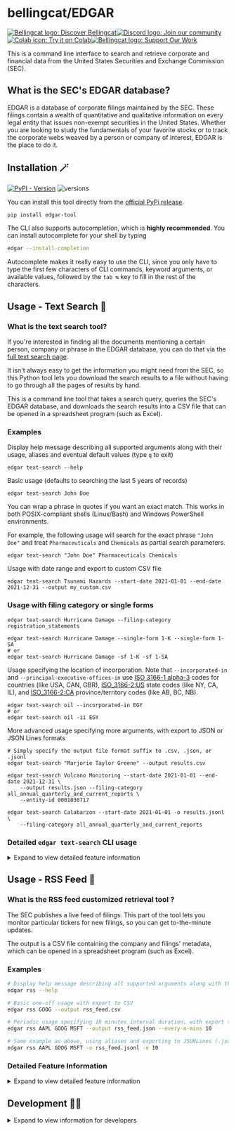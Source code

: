 # bellingcat/EDGAR

<a href="https://www.bellingcat.com"><img alt="Bellingcat logo: Discover Bellingcat" src="https://img.shields.io/badge/Discover%20Bellingcat-%20?style=for-the-badge&logo=data%3Aimage%2Fpng%3Bbase64%2CiVBORw0KGgoAAAANSUhEUgAAAA4AAAAYCAYAAADKx8xXAAABhGlDQ1BJQ0MgcHJvZmlsZQAAKJF9kT1Iw0AcxV9TS0UqDnZQEcxQneyiIo6likWwUNoKrTqYXPoFTRqSFBdHwbXg4Mdi1cHFWVcHV0EQ%2FABxdnBSdJES%2F5cUWsR4cNyPd%2Fced%2B8AoVllqtkTA1TNMtKJuJjLr4rBVwQwhhBEDEvM1JOZxSw8x9c9fHy9i%2FIs73N%2Fjn6lYDLAJxLHmG5YxBvEs5uWznmfOMzKkkJ8Tjxp0AWJH7kuu%2FzGueSwwDPDRjY9TxwmFktdLHcxKxsq8QxxRFE1yhdyLiuctzir1Tpr35O%2FMFTQVjJcpzmKBJaQRIo6klFHBVVYiNKqkWIiTftxD%2F%2BI40%2BRSyZXBYwcC6hBheT4wf%2Fgd7dmcXrKTQrFgcCLbX%2BMA8FdoNWw7e9j226dAP5n4Err%2BGtNYO6T9EZHixwBA9vAxXVHk%2FeAyx1g6EmXDMmR%2FDSFYhF4P6NvygODt0Dfmttbex%2BnD0CWulq%2BAQ4OgYkSZa97vLu3u7d%2Fz7T7%2BwHEU3LHAa%2FQ6gAAAAZiS0dEAAAAAAAA%2BUO7fwAAAAlwSFlzAAAuIwAALiMBeKU%2FdgAAAAd0SU1FB%2BgFHwwiMH4odB4AAAAZdEVYdENvbW1lbnQAQ3JlYXRlZCB3aXRoIEdJTVBXgQ4XAAAA50lEQVQ4y82SvWpCQRCFz25ERSJiCNqlUiS1b5AuEEiZIq1NOsGXCKms0wXSp9T6dskDiFikyiPc%2FrMZyf3FXSGQ0%2BzuzPl2ZoeVKgQ0gQ2wBVpVHlcDkjM5V%2FJ5nag6sJ%2FZX%2Bh%2FC7gEhqeAFKf7p1M9aB3b5oN1OomB7g1axUBPBr3GQHODHmOgqUF3MZAzKI2d4LWBV4H%2BMXDuJd1a7Cew1k7SwksaHC4LqNaw7aeX9GWHXkC1G1sTAS17Y3Kk2lnp4wNLiz0DrgLq8qt2MfmSSabAO%2FBBXp26dtrADPjOmN%2BAUdG7B3cE61l5hOZiAAAAAElFTkSuQmCC&logoColor=%23fff&color=%23000"></a><!--
--><a href="https://discord.gg/bellingcat"><img alt="Discord logo: Join our community" src="https://img.shields.io/badge/Join%20our%20community-%20?style=for-the-badge&logo=discord&logoColor=%23fff&color=%235865F2"></a><!--
--><a href="https://colab.research.google.com/github/bellingcat/EDGAR/blob/main/notebook/Bellingcat_EDGAR_Tool.ipynb"><img alt="Colab icon: Try it on Colab" src="https://img.shields.io/badge/Try%20it%20on%20Colab-%20?style=for-the-badge&logo=googlecolab&logoColor=fff&logoSize=auto&color=e8710a"><!--
--><a href="https://www.bellingcat.com/donate/"><img alt="Bellingcat logo: Support Our Work" src="https://img.shields.io/badge/Support%20Our%20Work-%20?style=for-the-badge&logo=data%3Aimage%2Fpng%3Bbase64%2CiVBORw0KGgoAAAANSUhEUgAAAA4AAAAYCAYAAADKx8xXAAABhGlDQ1BJQ0MgcHJvZmlsZQAAKJF9kT1Iw0AcxV9TS0UqDnZQEcxQneyiIo6likWwUNoKrTqYXPoFTRqSFBdHwbXg4Mdi1cHFWVcHV0EQ%2FABxdnBSdJES%2F5cUWsR4cNyPd%2Fced%2B8AoVllqtkTA1TNMtKJuJjLr4rBVwQwhhBEDEvM1JOZxSw8x9c9fHy9i%2FIs73N%2Fjn6lYDLAJxLHmG5YxBvEs5uWznmfOMzKkkJ8Tjxp0AWJH7kuu%2FzGueSwwDPDRjY9TxwmFktdLHcxKxsq8QxxRFE1yhdyLiuctzir1Tpr35O%2FMFTQVjJcpzmKBJaQRIo6klFHBVVYiNKqkWIiTftxD%2F%2BI40%2BRSyZXBYwcC6hBheT4wf%2Fgd7dmcXrKTQrFgcCLbX%2BMA8FdoNWw7e9j226dAP5n4Err%2BGtNYO6T9EZHixwBA9vAxXVHk%2FeAyx1g6EmXDMmR%2FDSFYhF4P6NvygODt0Dfmttbex%2BnD0CWulq%2BAQ4OgYkSZa97vLu3u7d%2Fz7T7%2BwHEU3LHAa%2FQ6gAAAAZiS0dEAAAAAAAA%2BUO7fwAAAAlwSFlzAAAuIwAALiMBeKU%2FdgAAAAd0SU1FB%2BgFHwwiMH4odB4AAAAZdEVYdENvbW1lbnQAQ3JlYXRlZCB3aXRoIEdJTVBXgQ4XAAAA50lEQVQ4y82SvWpCQRCFz25ERSJiCNqlUiS1b5AuEEiZIq1NOsGXCKms0wXSp9T6dskDiFikyiPc%2FrMZyf3FXSGQ0%2BzuzPl2ZoeVKgQ0gQ2wBVpVHlcDkjM5V%2FJ5nag6sJ%2FZX%2Bh%2FC7gEhqeAFKf7p1M9aB3b5oN1OomB7g1axUBPBr3GQHODHmOgqUF3MZAzKI2d4LWBV4H%2BMXDuJd1a7Cew1k7SwksaHC4LqNaw7aeX9GWHXkC1G1sTAS17Y3Kk2lnp4wNLiz0DrgLq8qt2MfmSSabAO%2FBBXp26dtrADPjOmN%2BAUdG7B3cE61l5hOZiAAAAAElFTkSuQmCC&logoColor=%23fff&color=%23000"></a>
</a>

This is a command line interface to search and retrieve corporate and financial data
from the United States Securities and Exchange Commission (SEC).

## What is the SEC's EDGAR database?

EDGAR is a database of corporate filings maintained by the SEC. These filings contain a
wealth of quantitative and qualitative information on every legal entity that issues
non-exempt securities in the United States. Whether you are looking to study the
fundamentals of your favorite stocks or to track the corporate webs weaved by a person
or company of interest, EDGAR is the place to do it.

## Installation 🪄

[![PyPI - Version](https://img.shields.io/pypi/v/edgar-tool)](https://pypi.org/project/edgar-tool/)
![versions](https://img.shields.io/pypi/pyversions/edgar-tool.svg)

You can install this tool directly from the
[official PyPi release](https://pypi.org/project/edgar-tool/).

```bash
pip install edgar-tool
```

The CLI also supports autocompletion, which is **highly recommended**. You can install
autocomplete for your shell by typing

```bash
edgar --install-completion
```

Autocomplete makes it really easy to use the CLI, since you only have to type the first
few characters of CLI commands, keyword arguments, or available values, followed by the
`tab ↹` key to fill in the rest of the characters.

## Usage - Text Search 🔎

### What is the text search tool?

If you're interested in finding all the documents mentioning a certain person, company
or phrase in the EDGAR database, you can do that via the
[full text search page](https://www.sec.gov/edgar/search/#).

It isn't always easy to get the information you might need from the SEC, so this Python
tool lets you download the search results to a file without having to go through all the
pages of results by hand.

This is a command line tool that takes a search query, queries the SEC's EDGAR database,
and downloads the search results into a CSV file that can be opened in a spreadsheet
program (such as Excel).

### Examples

Display help message describing all supported arguments along with their usage, aliases
and eventual default values (type `q` to exit)

```shell
edgar text-search --help
```

Basic usage (defaults to searching the last 5 years of records)

```shell
edgar text-search John Doe
```

You can wrap a phrase in quotes if you want an exact match. This works in both
POSIX-compliant shells (Linux/Bash) and Windows PowerShell environments.

For example, the following usage will search for the exact phrase `"John Doe"` and treat
`Pharmaceuticals` and `Chemicals` as partial search parameters.

```shell
edgar text-search "John Doe" Pharmaceuticals Chemicals
```

Usage with date range and export to custom CSV file

```shell
edgar text-search Tsunami Hazards --start-date 2021-01-01 --end-date 2021-12-31 --output my_custom.csv
```

### Usage with filing category or single forms

```shell
edgar text-search Hurricane Damage --filing-category registration_statements
```

```shell
edgar text-search Hurricane Damage --single-form 1-K --single-form 1-SA
# or
edgar text-search Hurricane Damage -sf 1-K -sf 1-SA
```

Usage specifying the location of incorporation. Note that `--incorporated-in` and
`--principal-executive-offices-in` use
[ISO 3166-1 alpha-3](https://en.wikipedia.org/wiki/ISO_3166-1_alpha-3) codes for
countries (like USA, CAN, GBR),
[ISO_3166-2:US](https://en.wikipedia.org/wiki/ISO_3166-2:US) state codes (like NY, CA,
IL), and [ISO_3166-2:CA](https://en.wikipedia.org/wiki/ISO_3166-2:CA) province/territory
codes (like AB, BC, NB).

```shell
edgar text-search oil --incorporated-in EGY
# or
edgar text-search oil -ii EGY
```

More advanced usage specifying more arguments, with export to JSON or JSON Lines formats

```shell
# Simply specify the output file format suffix to .csv, .json, or .jsonl
edgar text-search "Marjorie Taylor Greene" --output results.csv

edgar text-search Volcano Monitoring --start-date 2021-01-01 --end-date 2021-12-31 \
    --output results.json --filing-category all_annual_quarterly_and_current_reports \
    --entity-id 0001030717

edgar text-search Calabarzon --start-date 2021-01-01 -o results.jsonl \
    --filing-category all_annual_quarterly_and_current_reports
```

### Detailed `edgar text-search` CLI usage

<details>
<summary>Expand to view detailed feature information</summary>

**Usage**:

```console
$ edgar text-search [OPTIONS] TEXT...
```

**Arguments**:

- `TEXT...`: Search filings for a word or a list of words. A filing must contain all the
  words to return. To search for an exact phrase, use double quotes, like "fiduciary
  product". [required]

**Options**:

- `-o, --output TEXT`: Name of the output file to save results to. Accepts .csv, .json,
  and .jsonl extensions. [default: edgar_search_results_20250315_200420.csv]
- `--date-range [all|10y|5y|1y|30d]`: Date range of the search. Use 'all' to search all
  records since 2001. [default: 5y]
- `--start-date [%Y-%m-%d]`: Start date of the search in YYYY-MM-DD format (i.e.
  2024-07-28).
- `--end-date [%Y-%m-%d]`: End date of the search in YYYY-MM-DD format (i.e. 2024-07-28)
  [default: 2025-03-15]
- `--entity-id TEXT`: Company name, ticker, CIK number or individual's name.
- `--filing-category [all|custom|all_except_section_16|all_annual_quarterly_and_current_reports|all_section_16|beneficial_ownership_reports|exempt_offerings|registration_statements|filing_review_correspondence|sec_orders_and_notices|proxy_materials|tender_offers_and_going_private_tx|trust_indentures]`:
  Form group to search for. Use 'custom' or do not set if using `--single-form`/`-sf`.
- `-sf, --single-form [1-A POS|1-A-W|1-A|1-E AD|1-K|1-SA|1-U|1-Z-W|1-Z|1|10-12B|10-12G|10-D|10-K|10-KT|10-Q|10-QT|11-K|13F-HR|13F-NT|13FCONP|144|15-12B|15-12G|15-15D|15F-12B|15F-12G|15F-15D|18-12B|18-K|19B-4E|2-A|20-F|20FR12B|20FR12G|24F-2NT|25-NSE|25|253G1|253G2|253G4|3|305B2|4|40-17F1|40-17F2|40-17G|40-202A|40-203A|40-206A|40-24B2|40-33|40-6B|40-8B25|40-APP|40-F|40-OIP|40FR12B|424A|424B1|424B2|424B3|424B4|424B5|424B7|424B8|424H|425|485APOS|485BPOS|485BXT|486APOS|486BPOS|486BXT|487|497|497AD|497H2|497J|497K|497VPI|497VPU|5|6-K|6B NTC|6B ORDR|8-A12B|8-A12G|8-K|8-K12B|8-K12G3|8-M|8F-2 NTC|8F-2 ORDR|ABS-15G|ABS-EE|ADV-E|ADV-H-C|ADV-H-T|ADV-NR|ANNLRPT|APP NTC|APP ORDR|APP WD|APP WDG|ARS|ATS-N-C|ATS-N|ATS-N/UA|AW WD|AW|C-AR-W|C-AR|C-TR-W|C-TR|C-U-W|C-U|C-W|C|CB|CERT|CERTARCA|CERTBATS|CERTCBO|CERTNAS|CERTNYS|CERTPAC|CFPORTAL|CORRESP|CT ORDER|D|DEF 14A|DEF 14C|DEFA14A|DEFA14C|DEFC14A|DEFM14A|DEFM14C|DEFN14A|DEFR14A|DEFR14C|DEL AM|DFAN14A|DFRN14A|DOS|DOSLTR|DRS|DRSLTR|DSTRBRPT|EFFECT|F-1|F-10|F-10EF|F-10POS|F-1MEF|F-3|F-3ASR|F-3D|F-4|F-4MEF|F-6 POS|F-6|F-6EF|F-7 POS|F-7|F-8|F-80|F-80POS|F-9 POS|F-9|F-N|F-X|FOCUSN|FWP|G-FIN|IRANNOTICE|MA-A|MA-I|MA-W|MA|MSD|MSDW|N-1|N-14 8C|N-14|N-14MEF|N-18F1|N-1A|N-2 POSASR|N-2|N-23C-2|N-23C3A|N-23C3B|N-2ASR|N-2MEF|N-30B-2|N-30D|N-4|N-5|N-54A|N-54C|N-6|N-6F|N-8A|N-8B-2|N-8F NTC|N-8F ORDR|N-8F|N-CEN|N-CR|N-CSR|N-CSRS|N-MFP|N-MFP1|N-MFP2|N-PX|N-Q|N-VP|N-VPFS|NO ACT|NPORT-EX|NPORT-NP|NPORT-P|NRSRO-CE|NRSRO-UPD|NSAR-A|NSAR-AT|NSAR-B|NSAR-BT|NSAR-U|NT 10-D|NT 10-K|NT 10-Q|NT 11-K|NT 20-F|NT N-CEN|NT N-MFP|NT N-MFP1|NT N-MFP2|NT NPORT-P|NT-NCEN|NT-NCSR|NT-NSAR|NTN 10D|NTN 10K|NTN 10Q|OIP NTC|OIP ORDR|POS 8C|POS AM|POS AMI|POS EX|POS462B|POS462C|POSASR|PRE 14A|PRE 14C|PREC14A|PREM14A|PREM14C|PREN14A|PRER14A|PRER14C|PRRN14A|PX14A6G|PX14A6N|QRTLYRPT|QUALIF|REG-NR|REVOKED|RW WD|RW|S-1|S-11|S-11MEF|S-1MEF|S-20|S-3|S-3ASR|S-3D|S-3DPOS|S-3MEF|S-4 POS|S-4|S-4EF|S-4MEF|S-6|S-8 POS|S-8|S-B|SBSE-A|SBSE-BD|SBSE-C|SBSE-W|SBSE|SC 13D|SC 13E3|SC 13G|SC 14D9|SC 14F1|SC 14N|SC TO-C|SC TO-I|SC TO-T|SC14D1F|SC14D9C|SC14D9F|SD|SE|SEC ACTION|SEC STAFF ACTION|SEC STAFF LETTER|SF-3|SL|STOP ORDER|SUPPL|T-3|TA-1|TA-2|TA-W|TACO|UNDER|UPLOAD|X-17A-5]`:
  List of single forms to search for (e.g. `-sf 10-K -sf "PRE 14A"`)
- `-peoi, --principal-executive-offices-in [AL|AK|AZ|AR|CA|CO|CT|DE|DC|FL|GA|HI|ID|IL|IN|IA|KS|KY|LA|ME|MD|MA|MI|MN|MS|MO|MT|NE|NV|NH|NJ|NM|NY|NC|ND|OH|OK|OR|PA|RI|SC|SD|TN|TX|UT|VT|VA|WA|WV|WI|WY|AB|BC|CAN|MB|NB|NL|NS|ON|PE|QC|SK|YT|AFG|ALA|ALB|DZA|ASM|AND|AGO|AIA|ATA|ATG|ARG|ARM|ABW|AUS|AUT|AZE|BHS|BHR|BGD|BRB|BLR|BEL|BLZ|BEN|BMU|BTN|BOL|BIH|BWA|BVT|BRA|IOT|BRN|BGR|BFA|BDI|KHM|CMR|CPV|CYM|CAF|TCD|CHL|CHN|CXR|CCK|COL|COM|COG|COD|COK|CRI|CIV|HRV|CUB|CYP|CZE|DNK|DJI|DMA|DOM|ECU|EGY|SLV|GNQ|ERI|EST|ETH|FLK|FRO|FJI|FIN|FRA|GUF|PYF|ATF|GAB|GMB|GEO|DEU|GHA|GIB|GRC|GRL|GRD|GLP|GUM|GTM|GGY|GIN|GNB|GUY|HTI|HMD|VAT|HND|HKG|HUN|ISL|IND|IDN|IRN|IRQ|IRL|IMN|ISR|ITA|JAM|JPN|JEY|JOR|KAZ|KEN|KIR|PRK|KOR|KWT|KGZ|LAO|LVA|LBN|LSO|LBR|LBY|LIE|LTU|LUX|MAC|MKD|MDG|MWI|MYS|MDV|MLI|MLT|MHL|MTQ|MRT|MUS|MYT|MEX|FSM|MDA|MCO|MNG|MNE|MSR|MAR|MOZ|MMR|NAM|NRU|NPL|NLD|ANT|NCL|NZL|NIC|NER|NGA|NIU|NFK|MNP|NOR|OMN|PAK|PLW|PSE|PAN|PNG|PRY|PER|PHL|PCN|POL|PRT|PRI|QAT|REU|ROU|RUS|RWA|BLM|SHN|KNA|LCA|MAF|SPM|VCT|WSM|SMR|STP|SAU|SEN|SRB|SYC|SLE|SGP|SVK|SVN|SLB|SOM|ZAF|SGS|ESP|LKA|SDN|SUR|SJM|SWZ|SWE|CHE|SYR|TWN|TJK|THA|TLS|TGO|TKL|TON|TTO|TUN|TUR|TKM|TCA|TUV|UGA|UKR|ARE|GBR|UMI|URY|UZB|VUT|VEN|VNM|VGB|VIR|WLF|ESH|YEM|ZMB|ZWE|XX]`:
  Search for the primary location associated with a filing. The principal executive
  office is where the company's top management operates and conducts key business
  decisions. The location could be a US state or territory, a Canadian province, or a
  country.
- `-ii, --incorporated-in [AL|AK|AZ|AR|CA|CO|CT|DE|DC|FL|GA|HI|ID|IL|IN|IA|KS|KY|LA|ME|MD|MA|MI|MN|MS|MO|MT|NE|NV|NH|NJ|NM|NY|NC|ND|OH|OK|OR|PA|RI|SC|SD|TN|TX|UT|VT|VA|WA|WV|WI|WY|AB|BC|CAN|MB|NB|NL|NS|ON|PE|QC|SK|YT|AFG|ALA|ALB|DZA|ASM|AND|AGO|AIA|ATA|ATG|ARG|ARM|ABW|AUS|AUT|AZE|BHS|BHR|BGD|BRB|BLR|BEL|BLZ|BEN|BMU|BTN|BOL|BIH|BWA|BVT|BRA|IOT|BRN|BGR|BFA|BDI|KHM|CMR|CPV|CYM|CAF|TCD|CHL|CHN|CXR|CCK|COL|COM|COG|COD|COK|CRI|CIV|HRV|CUB|CYP|CZE|DNK|DJI|DMA|DOM|ECU|EGY|SLV|GNQ|ERI|EST|ETH|FLK|FRO|FJI|FIN|FRA|GUF|PYF|ATF|GAB|GMB|GEO|DEU|GHA|GIB|GRC|GRL|GRD|GLP|GUM|GTM|GGY|GIN|GNB|GUY|HTI|HMD|VAT|HND|HKG|HUN|ISL|IND|IDN|IRN|IRQ|IRL|IMN|ISR|ITA|JAM|JPN|JEY|JOR|KAZ|KEN|KIR|PRK|KOR|KWT|KGZ|LAO|LVA|LBN|LSO|LBR|LBY|LIE|LTU|LUX|MAC|MKD|MDG|MWI|MYS|MDV|MLI|MLT|MHL|MTQ|MRT|MUS|MYT|MEX|FSM|MDA|MCO|MNG|MNE|MSR|MAR|MOZ|MMR|NAM|NRU|NPL|NLD|ANT|NCL|NZL|NIC|NER|NGA|NIU|NFK|MNP|NOR|OMN|PAK|PLW|PSE|PAN|PNG|PRY|PER|PHL|PCN|POL|PRT|PRI|QAT|REU|ROU|RUS|RWA|BLM|SHN|KNA|LCA|MAF|SPM|VCT|WSM|SMR|STP|SAU|SEN|SRB|SYC|SLE|SGP|SVK|SVN|SLB|SOM|ZAF|SGS|ESP|LKA|SDN|SUR|SJM|SWZ|SWE|CHE|SYR|TWN|TJK|THA|TLS|TGO|TKL|TON|TTO|TUN|TUR|TKM|TCA|TUV|UGA|UKR|ARE|GBR|UMI|URY|UZB|VUT|VEN|VNM|VGB|VIR|WLF|ESH|YEM|ZMB|ZWE|XX]`:
  Search for the primary location associated with a filing. Incorporated in refers to
  the location where the company was legally formed and registered as a corporation. The
  location could be a US state or territory, a Canadian province, or a country.
- `--help`: Show this message and exit.

</details>

## Usage - RSS Feed 📰

### What is the RSS feed customized retrieval tool ?

The SEC publishes a live feed of filings. This part of the tool lets you monitor
particular tickers for new filings, so you can get to-the-minute updates.

The output is a CSV file containing the company and filings' metadata, which can be
opened in a spreadsheet program (such as Excel).

### Examples

```bash
# Display help message describing all supported arguments along with their usage
edgar rss --help

# Basic one-off usage with export to CSV
edgar rss GOOG --output rss_feed.csv

# Periodic usage specifying 10 minutes interval duration, with export to JSON
edgar rss AAPL GOOG MSFT --output rss_feed.json --every-n-mins 10

# Same example as above, using aliases and exporting to JSONLines (.jsonl)
edgar rss AAPL GOOG MSFT -o rss_feed.jsonl -e 10
```

### Detailed Feature Information

<details>
<summary>Expand to view detailed feature information</summary>

#### Companies CIK to Ticker mapping

Since the RSS feed uses CIKs instead of tickers, the tool includes a mapping of CIKs to
tickers, which is used to filter the feed by ticker. This mapping is obtained from the
[SEC website](https://www.sec.gov/files/company_tickers.json) and is updated on user
request.

#### Periodic retrieval

The RSS feed data returns the last 200 filings and is updated every 10 minutes (which
doesn't mean all tickers are updated every 10 minutes). The tool can fetch the feed
either once on-demand or at regular intervals.

</details>

## Development 👨‍💻

<details>
<summary>Expand to view information for developers</summary>

This section describes how to install the project to run it from source, for example if
you want to build new features.

### Developing locally

```bash
# Clone the repository
git clone https://github.com/bellingcat/EDGAR.git

# Change directory to the project folder
cd EDGAR
```

This project uses [Poetry](https://python-poetry.org/docs) for dependency management and
packaging.

```bash
# Install Poetry if you haven't already
pip install poetry

# Install dependencies
poetry install

# Set up pre-commit hooks to keep your code formatted
poetry run pre-commit install
```

Check out [Important commands](#important-commands) below for next steps.

### Developing using a GitHub Codespace

This project uses a custom Development Container supported by GitHub Codespaces.
Creating a new Codespace automatically takes care of installing all supported Python
interpreters, the Poetry package manager, Python dependencies, and pre-commit hooks for
you.

To create a new Codespace:

1. Click on the `<> Code` dropdown on the GitHub UI.
1. Click the `+` icon to create a new Codespace.

The Codespace will open for you automatically.

![GitHub UI screenshot showing the buttons to click to create a new Codespace](docs/create_codespace.png)

Check out [Important commands](#important-commands) below for next steps.

### Important commands

```bash
# Run the tool
poetry run edgar-tool --help

# Run unit tests using your Poetry environment's Python interpreter
poetry run pytest

# Run unit tests with tox
poetry run tox -- run-parallel
```

You can skip having to write `poetry run` before each command by activating Poetry's
virtual environment with `poetry shell`. Once activated the following code is equivalent
to the above:

```bash
# Spawn shell within Poetry's virtual environment
poetry shell

# Run the tool
edgar-tool --help

# Run unit tests using your Poetry environment's Python interpreter
pytest

# Run unit tests with tox
tox run-parallel
```

This is an actual example copy/pasted from a terminal:

```console
@edgar-dev ➜ /workspaces/EDGAR (main) $ pytest
bash: pytest: command not found

@edgar-dev ➜ /workspaces/EDGAR (main) $ poetry shell
Spawning shell within /home/vscode/.cache/pypoetry/virtualenvs/edgar-tool-vrvn8V2D-py3.12
(edgar-tool-py3.12) @edgar-dev ➜ /workspaces/EDGAR (main) $ pytest
================= test session starts ==================
platform linux -- Python 3.12.4, pytest-8.3.1, pluggy-1.5.0
rootdir: /workspaces/EDGAR
configfile: pyproject.toml
collected 1 item

tests/test_cli.py .                              [100%]

================== 1 passed in 0.20s ===================
(edgar-tool-py3.12) @edgar-dev ➜ /workspaces/EDGAR (main) $
```

</details>
